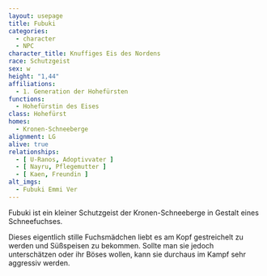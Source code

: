 ```yaml
---
layout: usepage
title: Fubuki
categories:
  - character
  - NPC
character_title: Knuffiges Eis des Nordens
race: Schutzgeist
sex: w
height: "1,44"
affiliations:
  - 1. Generation der Hohefürsten
functions:
  - Hohefürstin des Eises
class: Hohefürst
homes:
  - Kronen-Schneeberge
alignment: LG
alive: true
relationships:
  - [ U-Ranos, Adoptivvater ]
  - [ Nayru, Pflegemutter ]
  - [ Kaen, Freundin ]
alt_imgs:
  - Fubuki Emmi Ver
---
```


Fubuki ist ein kleiner Schutzgeist der Kronen-Schneeberge in Gestalt eines Schneefuchses.

Dieses eigentlich stille Fuchsmädchen liebt es am Kopf gestreichelt zu werden und Süßspeisen zu bekommen. Sollte man sie
jedoch unterschätzen oder ihr Böses wollen, kann sie durchaus im Kampf sehr aggressiv werden.
